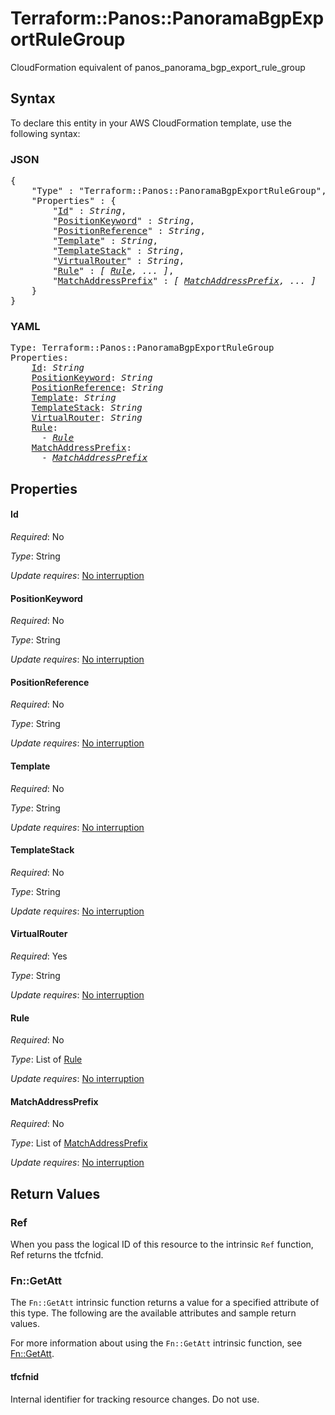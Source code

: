 # Terraform::Panos::PanoramaBgpExportRuleGroup

CloudFormation equivalent of panos_panorama_bgp_export_rule_group

## Syntax

To declare this entity in your AWS CloudFormation template, use the following syntax:

### JSON

<pre>
{
    "Type" : "Terraform::Panos::PanoramaBgpExportRuleGroup",
    "Properties" : {
        "<a href="#id" title="Id">Id</a>" : <i>String</i>,
        "<a href="#positionkeyword" title="PositionKeyword">PositionKeyword</a>" : <i>String</i>,
        "<a href="#positionreference" title="PositionReference">PositionReference</a>" : <i>String</i>,
        "<a href="#template" title="Template">Template</a>" : <i>String</i>,
        "<a href="#templatestack" title="TemplateStack">TemplateStack</a>" : <i>String</i>,
        "<a href="#virtualrouter" title="VirtualRouter">VirtualRouter</a>" : <i>String</i>,
        "<a href="#rule" title="Rule">Rule</a>" : <i>[ <a href="rule.md">Rule</a>, ... ]</i>,
        "<a href="#matchaddressprefix" title="MatchAddressPrefix">MatchAddressPrefix</a>" : <i>[ <a href="matchaddressprefix.md">MatchAddressPrefix</a>, ... ]</i>
    }
}
</pre>

### YAML

<pre>
Type: Terraform::Panos::PanoramaBgpExportRuleGroup
Properties:
    <a href="#id" title="Id">Id</a>: <i>String</i>
    <a href="#positionkeyword" title="PositionKeyword">PositionKeyword</a>: <i>String</i>
    <a href="#positionreference" title="PositionReference">PositionReference</a>: <i>String</i>
    <a href="#template" title="Template">Template</a>: <i>String</i>
    <a href="#templatestack" title="TemplateStack">TemplateStack</a>: <i>String</i>
    <a href="#virtualrouter" title="VirtualRouter">VirtualRouter</a>: <i>String</i>
    <a href="#rule" title="Rule">Rule</a>: <i>
      - <a href="rule.md">Rule</a></i>
    <a href="#matchaddressprefix" title="MatchAddressPrefix">MatchAddressPrefix</a>: <i>
      - <a href="matchaddressprefix.md">MatchAddressPrefix</a></i>
</pre>

## Properties

#### Id

_Required_: No

_Type_: String

_Update requires_: [No interruption](https://docs.aws.amazon.com/AWSCloudFormation/latest/UserGuide/using-cfn-updating-stacks-update-behaviors.html#update-no-interrupt)

#### PositionKeyword

_Required_: No

_Type_: String

_Update requires_: [No interruption](https://docs.aws.amazon.com/AWSCloudFormation/latest/UserGuide/using-cfn-updating-stacks-update-behaviors.html#update-no-interrupt)

#### PositionReference

_Required_: No

_Type_: String

_Update requires_: [No interruption](https://docs.aws.amazon.com/AWSCloudFormation/latest/UserGuide/using-cfn-updating-stacks-update-behaviors.html#update-no-interrupt)

#### Template

_Required_: No

_Type_: String

_Update requires_: [No interruption](https://docs.aws.amazon.com/AWSCloudFormation/latest/UserGuide/using-cfn-updating-stacks-update-behaviors.html#update-no-interrupt)

#### TemplateStack

_Required_: No

_Type_: String

_Update requires_: [No interruption](https://docs.aws.amazon.com/AWSCloudFormation/latest/UserGuide/using-cfn-updating-stacks-update-behaviors.html#update-no-interrupt)

#### VirtualRouter

_Required_: Yes

_Type_: String

_Update requires_: [No interruption](https://docs.aws.amazon.com/AWSCloudFormation/latest/UserGuide/using-cfn-updating-stacks-update-behaviors.html#update-no-interrupt)

#### Rule

_Required_: No

_Type_: List of <a href="rule.md">Rule</a>

_Update requires_: [No interruption](https://docs.aws.amazon.com/AWSCloudFormation/latest/UserGuide/using-cfn-updating-stacks-update-behaviors.html#update-no-interrupt)

#### MatchAddressPrefix

_Required_: No

_Type_: List of <a href="matchaddressprefix.md">MatchAddressPrefix</a>

_Update requires_: [No interruption](https://docs.aws.amazon.com/AWSCloudFormation/latest/UserGuide/using-cfn-updating-stacks-update-behaviors.html#update-no-interrupt)

## Return Values

### Ref

When you pass the logical ID of this resource to the intrinsic `Ref` function, Ref returns the tfcfnid.

### Fn::GetAtt

The `Fn::GetAtt` intrinsic function returns a value for a specified attribute of this type. The following are the available attributes and sample return values.

For more information about using the `Fn::GetAtt` intrinsic function, see [Fn::GetAtt](https://docs.aws.amazon.com/AWSCloudFormation/latest/UserGuide/intrinsic-function-reference-getatt.html).

#### tfcfnid

Internal identifier for tracking resource changes. Do not use.

